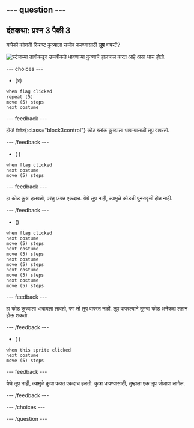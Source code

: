 --- question ---
---
दंतकथा: प्रश्न 3 पैकी 3
---

यापैकी कोणती स्क्रिप्ट कुत्र्याला सजीव करण्यासाठी **लूप** वापरते?

![स्टेजच्या डावीकडून उजवीकडे धावणाऱ्या कुत्र्याचे हालचाल करत आहे असा भास होतो.](images/dog-run.gif)

--- choices ---

- (x)
```blocks3
when flag clicked
repeat (5)
move (5) steps
next costume
```

  --- feedback ---

होय! `रिपीट`{:class="block3control"} कोड ब्लॉक कुत्र्याला धावण्यासाठी लूप वापरतो.

  --- /feedback ---

- ( )
```blocks3
when flag clicked 
next costume
move (5) steps
```

  --- feedback ---

हा कोड कुत्रा हलवतो, परंतु फक्त एकदाच. येथे लूप नाही, त्यामुळे कोडची पुनरावृत्ती होत नाही.

  --- /feedback ---

- ()
```blocks3
when flag clicked
next costume
move (5) steps
next costume
move (5) steps
next costume
move (5) steps
next costume
move (5) steps
next costume
move (5) steps
```

  --- feedback ---

हा कोड कुत्र्याला धावायला लावतो, पण तो लूप वापरत नाही. लूप वापरल्याने तुमचा कोड अनेकदा लहान होऊ शकतो.

  --- /feedback ---

- ( )
```blocks3
when this sprite clicked 
next costume
move (5) steps
```

  --- feedback ---

येथे लूप नाही, त्यामुळे कुत्रा फक्त एकदाच हलतो. कुत्रा धावण्यासाठी, तुम्हाला एक लूप जोडावा लागेल.

  --- /feedback ---

--- /choices ---

--- /question ---
